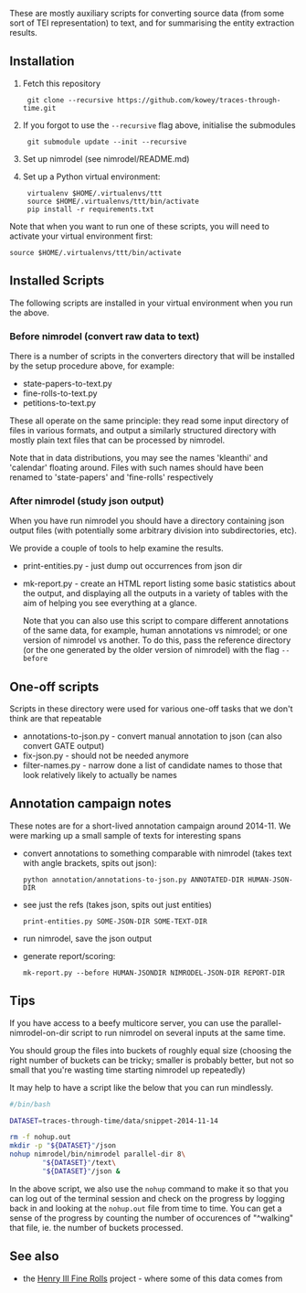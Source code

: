 These are mostly auxiliary scripts for converting source data (from some
sort of TEI representation) to text, and for summarising the entity
extraction results.

## Installation

1. Fetch this repository

        git clone --recursive https://github.com/kowey/traces-through-time.git

2. If you forgot to use the `--recursive` flag above, initialise the
   submodules

        git submodule update --init --recursive

3. Set up nimrodel (see nimrodel/README.md)


4. Set up a Python virtual environment:

        virtualenv $HOME/.virtualenvs/ttt
        source $HOME/.virtualenvs/ttt/bin/activate
        pip install -r requirements.txt

Note that when you want to run one of these scripts, you will need
to activate your virtual environment first:

    source $HOME/.virtualenvs/ttt/bin/activate


## Installed Scripts

The following scripts are installed in your virtual environment
when you run the above.

### Before nimrodel (convert raw data to text)

There is a number of scripts in the converters directory that
will be installed by the setup procedure above, for example:

* state-papers-to-text.py
* fine-rolls-to-text.py
* petitions-to-text.py

These all operate on the same principle: they read some input
directory of files in various formats, and output a similarly
structured directory with mostly plain text files that can be
processed by nimrodel.

Note that in data distributions, you may see the names 'kleanthi' and
'calendar' floating around.  Files with such names should have been
renamed to 'state-papers' and 'fine-rolls' respectively

### After nimrodel (study json output)

When you have run nimrodel you should have a directory containing json
output files (with potentially some arbitrary division into
subdirectories, etc).

We provide a couple of tools to help examine the results.

* print-entities.py - just dump out occurrences from json dir

* mk-report.py - create an HTML report listing some basic statistics
  about the output, and displaying all the outputs in a variety of
  tables with the aim of helping you see everything at a glance.

  Note that you can also use this script to compare different
  annotations of the same data, for example, human annotations
  vs nimrodel; or one version of nimrodel vs another. To do this,
  pass the reference directory (or the one generated by the older
  version of nimrodel) with the flag `--before`

## One-off scripts

Scripts in these directory were used for various one-off tasks
that we don't think are that repeatable

* annotations-to-json.py - convert manual annotation to json
  (can also convert GATE output)
* fix-json.py - should not be needed anymore
* filter-names.py - narrow done a list of candidate names to those
  that look relatively likely to actually be names


## Annotation campaign notes

These notes are for a short-lived annotation campaign around 2014-11.
We were marking up a small sample of texts for interesting spans

* convert annotations to something comparable with nimrodel (takes text
  with angle brackets, spits out json):

  ```
  python annotation/annotations-to-json.py ANNOTATED-DIR HUMAN-JSON-DIR
  ```

* see just the refs (takes json, spits out just entities)

  ```
  print-entities.py SOME-JSON-DIR SOME-TEXT-DIR
  ```

* run nimrodel, save the json output
* generate report/scoring:

  ```
  mk-report.py --before HUMAN-JSONDIR NIMRODEL-JSON-DIR REPORT-DIR
  ```

## Tips

If you have access to a beefy multicore server, you can use the
parallel-nimrodel-on-dir script to run nimrodel on several inputs
at the same time.

You should group the files into buckets of roughly equal size (choosing
the right number of buckets can be tricky; smaller is probably better,
but not so small that you're wasting time starting nimrodel up
repeatedly)

It may help to have a script like the below that you can run mindlessly.

```bash
#/bin/bash

DATASET=traces-through-time/data/snippet-2014-11-14

rm -f nohup.out
mkdir -p "${DATASET}"/json
nohup nimrodel/bin/nimrodel parallel-dir 8\
        "${DATASET}"/text\
        "${DATASET}"/json &
```

In the above script, we also use the `nohup` command to make it so that
you can log out of the terminal session and check on the progress by
logging back in and looking at the `nohup.out` file from time to time.
You can get a sense of the progress by counting the number of occurences
of "^walking" that file, ie. the number of buckets processed.

## See also

* the [Henry III Fine Rolls][finerolls] project - where some of this
  data comes from

[finerolls]: http://www.finerollshenry3.org.uk/home.html
[datr]: http://www.datr.org.uk
